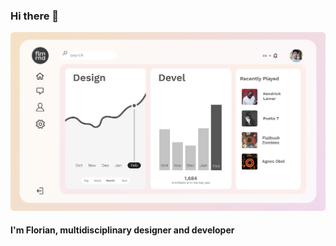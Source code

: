 ### Hi there 👋

![Dashboard design mock simulating a real app UI with Florian profile](https://raw.githubusercontent.com/flrnd/flrnd/master/flrnd_dashboard_profile.png)

#### I'm Florian, multidisciplinary designer and developer
